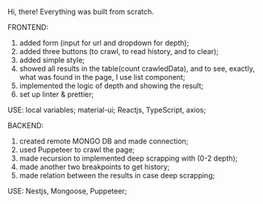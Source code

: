 
Hi, there! 
Everything was built from scratch.

FRONTEND:
1. added form (input for url and dropdown for depth);
2. added three buttons (to crawl, to read history, and to clear);
3. added simple style;
4. showed all results in the table(count crawledData), and to see, exactly,
   what was found in the page, I use list component;
5. implemented the logic of depth and showing the result;
6. set up linter & prettier;

USE: local variables; material-ui; Reactjs, TypeScript, axios;

BACKEND:
1. created remote MONGO DB and made connection;
2. used Puppeteer to crawl the page;
3. made recursion to implemented deep scrapping with (0-2 depth);
4. made another two breakpoints to get history;
5. made relation between the results in case deep scrapping;

USE: Nestjs, Mongoose, Puppeteer;
